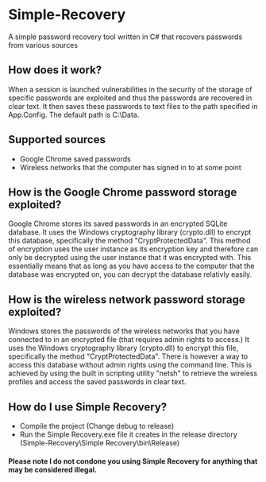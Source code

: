 # Simple-Recovery
A simple password recovery tool written in C# that recovers passwords from various sources

## How does it work?
When a session is launched vulnerabilities in the security of the storage of specific passwords are exploited and thus the passwords are recovered in clear text. It then saves these passwords to text files to the path specified in App.Config. The default path is C:\Data.

## Supported sources
* Google Chrome saved passwords
* Wireless networks that the computer has signed in to at some point

## How is the Google Chrome password storage exploited?
Google Chrome stores its saved passwords in an encrypted SQLite database. It uses the Windows cryptography library (crypto.dll) to encrypt this database, specifically the method "CryptProtectedData". This method of encryption uses the user instance as its encryption key and therefore can only be decrypted using the user instance that it was encrypted with. This essentially means that as long as you have access to the computer that the database was encrypted on, you can decrypt the database relativly easily.

## How is the wireless network password storage exploited?
Windows stores the passwords of the wireless networks that you have connected to in an encrypted file (that requires admin rights to access.) It uses the Windows cryptography library (crypto.dll) to encrypt this file, specifically the method "CryptProtectedData". There is however a way to access this database without admin rights using the command line. This is achieved by using the built in scripting utility "netsh" to retrieve the wireless profiles and access the saved passwords in clear text. 

## How do I use Simple Recovery?
* Compile the project (Change debug to release)
* Run the Simple Recovery.exe file it creates in the release directory (Simple-Recovery\Simple Recovery\bin\Release)

#### Please note I do not condone you using Simple Recovery for anything that may be considered illegal.
